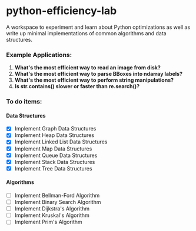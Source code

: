 # python-efficiency-lab

A workspace to experiment and learn about Python optimizations as well as write up minimal implementations of common algorithms and data structures.

### Example Applications:

  1. **What's the most efficient way to read an image from disk?**
  2. **What's the most efficient way to parse BBoxes into ndarray labels?**
  3. **What's the most efficient way to perform string manipulations?**
  4. **Is str.contains() slower or faster than re.search()?**

### To do items:

#### Data Structures

- [X] Implement Graph Data Structures
- [X] Implement Heap Data Structures
- [X] Implement Linked List Data Structures
- [X] Implement Map Data Structures
- [X] Implement Queue Data Structures
- [X] Implement Stack Data Structures
- [X] Implement Tree Data Structures

#### Algorithms

- [ ] Implement Bellman-Ford Algorithm
- [ ] Implement Binary Search Algorithm
- [ ] Implement Dijkstra's Algorithm
- [ ] Implement Kruskal's Algorithm
- [ ] Implement Prim's Algorithm
